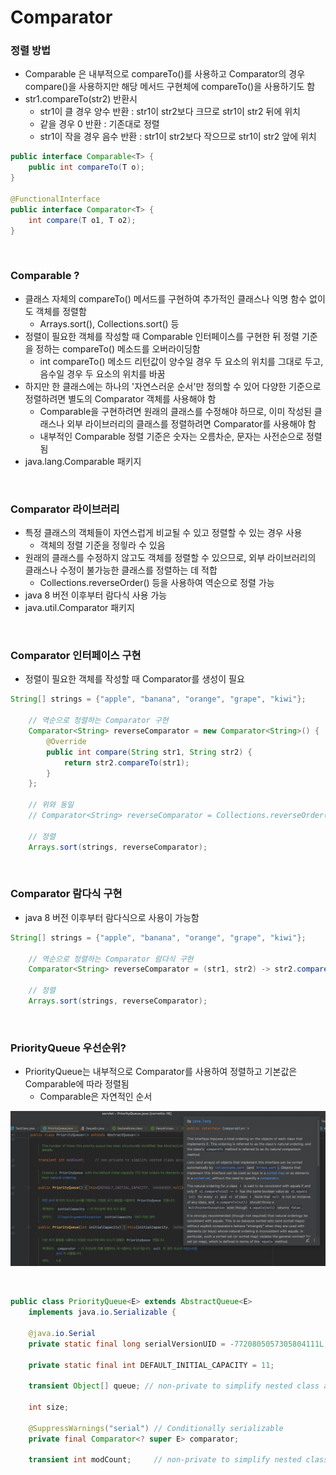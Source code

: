 # Comparator

### 정렬 방법
- Comparable 은 내부적으로 compareTo()를 사용하고 Comparator의 경우 compare()을 사용하지만 해당 메서드 구현체에 compareTo()을 사용하기도 함
- str1.compareTo(str2) 반환시
    - str1이 클 경우 양수 반환 : str1이 str2보다 크므로 str1이 str2 뒤에 위치
    - 같을 경우 0 반환 : 기존대로 정렬
    - str1이 작을 경우 음수 반환 : str1이 str2보다 작으므로 str1이 str2 앞에 위치

```java
public interface Comparable<T> {
    public int compareTo(T o);
}

@FunctionalInterface
public interface Comparator<T> {
    int compare(T o1, T o2);
}
```

<br>

### Comparable ?
- 클래스 자체의 compareTo() 메서드를 구현하여 추가적인 클래스나 익명 함수 없이도 객체를 정렬함
    - Arrays.sort(), Collections.sort() 등
- 정렬이 필요한 객체를 작성할 때 Comparable 인터페이스를 구현한 뒤 정렬 기준을 정하는 compareTo() 메소드를 오버라이딩함
    - int compareTo() 메소드 리턴값이 양수일 경우 두 요소의 위치를 그대로 두고, 음수일 경우 두 요소의 위치를 바꿈
- 하지만 한 클래스에는 하나의 '자연스러운 순서'만 정의할 수 있어 다양한 기준으로 정렬하려면 별도의 Comparator 객체를 사용해야 함
    - Comparable을 구현하려면 원래의 클래스를 수정해야 하므로, 이미 작성된 클래스나 외부 라이브러리의 클래스를 정렬하려면 Comparator를 사용해야 함
    - 내부적인 Comparable 정렬 기준은 숫자는 오름차순, 문자는 사전순으로 정렬됨
- java.lang.Comparable 패키지

<br>

### Comparator 라이브러리
- 특정 클래스의 객체들이 자연스럽게 비교될 수 있고 정렬할 수 있는 경우 사용
    - 객체의 정렬 기준을 정읳라 수 있음
- 원래의 클래스를 수정하지 않고도 객체를 정렬할 수 있으므로, 외부 라이브러리의 클래스나 수정이 불가능한 클래스를 정렬하는 데 적합
    - Collections.reverseOrder() 등을 사용하여 역순으로 정렬 가능
- java 8 버전 이후부터 람다식 사용 가능
- java.util.Comparator 패키지

<br>

### Comparator 인터페이스 구현
- 정렬이 필요한 객체를 작성할 때 Comparator를 생성이 필요

```java
String[] strings = {"apple", "banana", "orange", "grape", "kiwi"};
        
    // 역순으로 정렬하는 Comparator 구현
    Comparator<String> reverseComparator = new Comparator<String>() {
        @Override
        public int compare(String str1, String str2) {
            return str2.compareTo(str1);
        }
    };

    // 위와 동일
    // Comparator<String> reverseComparator = Collections.reverseOrder();
    
    // 정렬
    Arrays.sort(strings, reverseComparator);
```

<br>

### Comparator 람다식 구현
- java 8 버전 이후부터 람다식으로 사용이 가능함

```java
String[] strings = {"apple", "banana", "orange", "grape", "kiwi"};
    
    // 역순으로 정렬하는 Comparator 람다식 구현
    Comparator<String> reverseComparator = (str1, str2) -> str2.compareTo(str1);
    
    // 정렬
    Arrays.sort(strings, reverseComparator);
```

<br>

### PriorityQueue 우선순위?
- PriorityQueue는 내부적으로 Comparator를 사용하여 정렬하고 기본값은 Comparable에 따라 정렬됨
    - Comparable은 자연적인 순서

![Priority Queue](./img/priority-queue.png)

<br>

```java
public class PriorityQueue<E> extends AbstractQueue<E>
    implements java.io.Serializable {

    @java.io.Serial
    private static final long serialVersionUID = -7720805057305804111L;

    private static final int DEFAULT_INITIAL_CAPACITY = 11;

    transient Object[] queue; // non-private to simplify nested class access

    int size;

    @SuppressWarnings("serial") // Conditionally serializable
    private final Comparator<? super E> comparator;

    transient int modCount;     // non-private to simplify nested class access
```

<br>